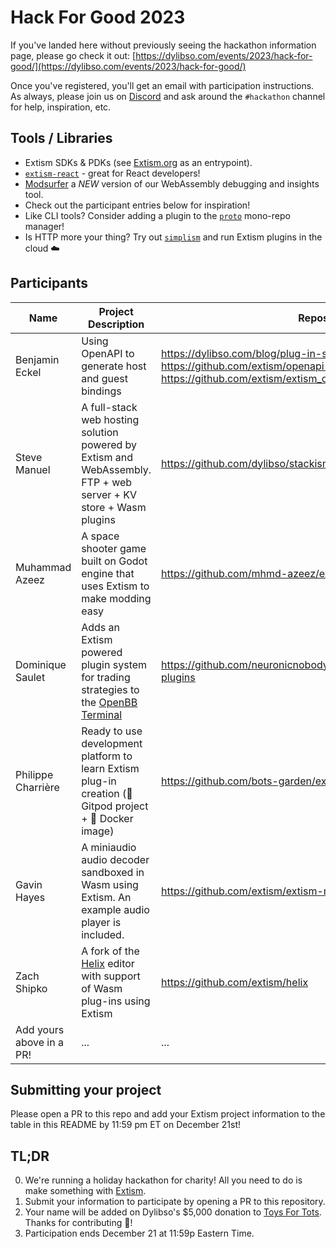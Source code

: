 # Hack For Good 2023

If you've landed here without previously seeing the hackathon information page, please go check it out:
[https://dylibso.com/events/2023/hack-for-good/](https://dylibso.com/events/2023/hack-for-good/)

Once you've registered, you'll get an email with participation instructions. As always, please join us on 
[Discord](https://extism.org/discord) and ask around the `#hackathon` channel for help, inspiration, etc.

## Tools / Libraries
- Extism SDKs & PDKs (see [Extism.org](https://extism.org) as an entrypoint).
- [`extism-react`](https://www.npmjs.com/package/@extism/react) - great for React developers!
- [Modsurfer](https://modsurfer.dylibso.com) a _NEW_ version of our WebAssembly debugging and insights tool.
- Check out the participant entries below for inspiration!
- Like CLI tools? Consider adding a plugin to the [`proto`](https://moonrepo.dev/docs/proto/wasm-plugin) mono-repo manager!
- Is HTTP more your thing? Try out [`simplism`](https://github.com/bots-garden/simplism) and run Extism plugins in the cloud ☁️

## Participants

| Name                 | Project Description                  | Repository URL                | 
| -------------------- | ------------------------------------ | ----------------------------- |
| Benjamin Eckel       | Using OpenAPI to generate host and guest bindings | https://dylibso.com/blog/plug-in-system-in-hiding/ https://github.com/extism/openapi-rs-pdk-template https://github.com/extism/extism_openapi_rb |
| Steve Manuel         | A full-stack web hosting solution powered by Extism and WebAssembly. FTP + web server + KV store + Wasm plugins | https://github.com/dylibso/stackism |
| Muhammad Azeez | A space shooter game built on Godot engine that uses Extism to make modding easy | https://github.com/mhmd-azeez/extism-space-commander |
| Dominique Saulet | Adds an Extism powered plugin system for trading strategies to the [OpenBB Terminal](https://github.com/OpenBB-finance/OpenBBTerminal) | https://github.com/neuronicnobody/OpenBBTerminal/tree/feature/extism-plugins |
| Philippe Charrière   | Ready to use development platform to learn Extism plug-in creation (🍊 Gitpod project + 🐳 Docker image) | https://github.com/bots-garden/extism-playground |
| Gavin Hayes   | A miniaudio audio decoder sandboxed in Wasm using Extism. An example audio player is included. | https://github.com/extism/extism-miniaudio |
| Zach Shipko   | A fork of the [Helix](https://helix-editor.com/) editor with support of Wasm plug-ins using Extism | https://github.com/extism/helix |
| Add yours above in a PR! | ... | ... |

## Submitting your project

Please open a PR to this repo and add your Extism project information to the table in this README by 11:59 pm ET on December 21st!

## TL;DR
0. We're running a holiday hackathon for charity! All you need to do is make something with [Extism](https://extism.org).
1. Submit your information to participate by opening a PR to this repository.
2. Your name will be added on Dylibso's $5,000 donation to [Toys For Tots](https://toysfortots.org). Thanks for contributing 🙏!
3. Participation ends December 21 at 11:59p Eastern Time.
